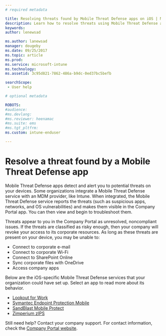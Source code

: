 ```yaml
---
# required metadata

title: Resolving threats found by Mobile Threat Defense apps on iOS | Microsoft Docs
description: Learn how to resolve threats using Mobile Threat Defense apps for iOS.
keywords:
author: lenewsad

ms.author: lanewsad
manager: dougeby
ms.date: 09/25/2017
ms.topic: article
ms.prod:
ms.service: microsoft-intune
ms.technology:
ms.assetid: 3c95d821-7862-486a-b9dc-0ed37bc5befb

searchScope:
 - User help

# optional metadata

ROBOTS:  
#audience:
#ms.devlang:
#ms.reviewer: heenamac
#ms.suite: ems
#ms.tgt_pltfrm:
ms.custom: intune-enduser

---
```


# Resolve a threat found by a Mobile Threat Defense app

Mobile Threat Defense apps detect and alert you to potential threats on your devices. Some organizations integrate a Mobile Threat Defense service with an MDM provider, like Intune. When integrated, the Mobile Threat Defense service reports the threats (such as suspicious apps, networks, and OS vulnerabilities) and makes them visible in the Company Portal app. You can then view and begin to troubleshoot them.

Threats appear to you in the Company Portal as unresolved, noncompliant issues. If the threats are classified as risky enough, then your company will revoke your access to its corporate resources. As long as these threats are present on your device, you may be unable to:  

* Connect to corporate e-mail
* Connect to corporate Wi-Fi
* Connect to SharePoint Online
* Sync corporate files with OneDrive
* Access company apps

Below are the iOS-specific Mobile Threat Defense services that your organization could have set up. Select an app to read more about its behavior. 


* [Lookout for Work](you-need-to-resolve-a-threat-found-by-lookout-for-work-ios.md)
* [Symantec Endpoint Protection Mobile](you-need-to-resolve-a-threat-found-by-skycure-ios.md)
* [SandBlast Mobile Protect](you-need-to-resolve-a-threat-found-by-checkpoint-ios.md)
* [Zimperium zIPS](you-need-to-resolve-a-threat-found-by-zips-ios.md)

Still need help? Contact your company support. For contact information, check the [Company Portal website](https://portal.manage.microsoft.com/helpdesk).

